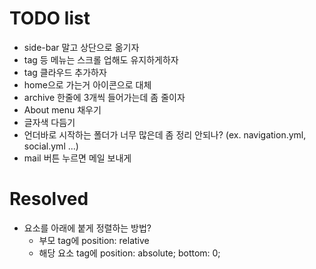 # TODO list
- side-bar 말고 상단으로 옮기자
- tag 등 메뉴는 스크롤 업해도 유지하게하자
- tag 클라우드 추가하자
- home으로 가는거 아이콘으로 대체
- archive 한줄에 3개씩 들어가는데 좀 줄이자
- About menu 채우기
- 글자색 다듬기
- 언더바로 시작하는 폴더가 너무 많은데 좀 정리 안되나? (ex. navigation.yml, social.yml ...)
- mail 버튼 누르면 메일 보내게

# Resolved
- 요소를 아래에 붙게 정렬하는 방법?
    - 부모 tag에 position: relative
    - 해당 요소 tag에 position: absolute; bottom: 0;
